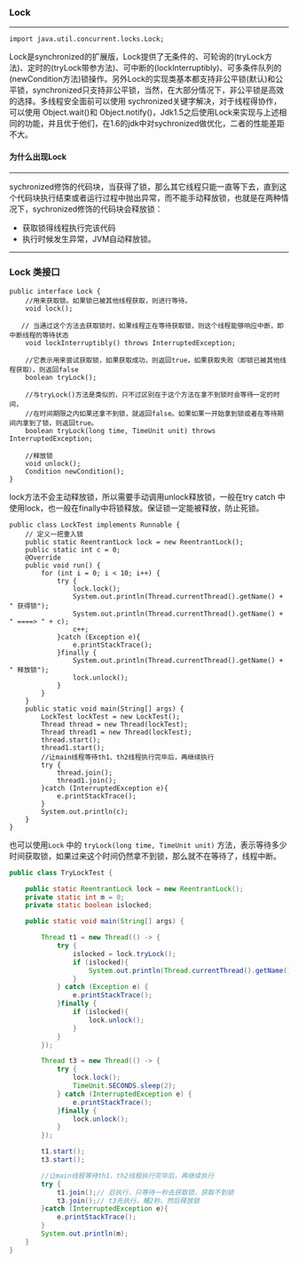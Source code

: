 ### Lock

---

```
import java.util.concurrent.locks.Lock;
```

Lock是synchronized的扩展版，Lock提供了无条件的、可轮询的(tryLock方法)、定时的(tryLock带参方法)、可中断的(lockInterruptibly)、可多条件队列的(newCondition方法)锁操作。另外Lock的实现类基本都支持非公平锁(默认)和公平锁，synchronized只支持非公平锁，当然，在大部分情况下，非公平锁是高效的选择。多线程安全面前可以使用 sychronized关键字解决，对于线程得协作，可以使用 Object.wait()和 Object.notify()，Jdk1.5之后使用Lock来实现与上述相同的功能，并且优于他们，在1.6的jdk中对sychronized做优化，二者的性能差距不大。

#### 为什么出现Lock

---

sychronized修饰的代码块，当获得了锁，那么其它线程只能一直等下去，直到这个代码块执行结束或者运行过程中抛出异常，而不能手动释放锁，也就是在两种情况下，sychronized修饰的代码块会释放锁：

* 获取锁得线程执行完该代码
* 执行时候发生异常，JVM自动释放锁。

---

### Lock 类接口

```
public interface Lock {
    //用来获取锁。如果锁已被其他线程获取，则进行等待。
    void lock();
    
   // 当通过这个方法去获取锁时，如果线程正在等待获取锁，则这个线程能够响应中断，即中断线程的等待状态
    void lockInterruptibly() throws InterruptedException;
    
    //它表示用来尝试获取锁，如果获取成功，则返回true，如果获取失败（即锁已被其他线程获取），则返回false
    boolean tryLock();
    
    //与tryLock()方法是类似的，只不过区别在于这个方法在拿不到锁时会等待一定的时间，
    //在时间期限之内如果还拿不到锁，就返回false。如果如果一开始拿到锁或者在等待期间内拿到了锁，则返回true。
    boolean tryLock(long time, TimeUnit unit) throws InterruptedException;
    
    //释放锁
    void unlock();
    Condition newCondition();
}
```

lock方法不会主动释放锁，所以需要手动调用unlock释放锁，一般在try catch 中使用lock，也一般在finally中将锁释放。保证锁一定能被释放，防止死锁。

```
public class LockTest implements Runnable {
    // 定义一把重入锁
    public static ReentrantLock lock = new ReentrantLock();
    public static int c = 0;
    @Override
    public void run() {
        for (int i = 0; i < 10; i++) {
            try {
                lock.lock();
                System.out.println(Thread.currentThread().getName() + " 获得锁");
                System.out.println(Thread.currentThread().getName() + " ====> " + c);
                c++;
            }catch (Exception e){
                e.printStackTrace();
            }finally {
                System.out.println(Thread.currentThread().getName() + " 释放锁");
                lock.unlock();
            }
        }
    }
    public static void main(String[] args) {
        LockTest lockTest = new LockTest();
        Thread thread = new Thread(lockTest);
        Thread thread1 = new Thread(lockTest);
        thread.start();
        thread1.start();
        //让main线程等待th1、th2线程执行完毕后，再继续执行
        try {
            thread.join();
            thread1.join();
        }catch (InterruptedException e){
            e.printStackTrace();
        }
        System.out.println(c);
    }
}
```

也可以使用`Lock` 中的 `tryLock(long time, TimeUnit unit)` 方法，表示等待多少时间获取锁，如果过来这个时间仍然拿不到锁，那么就不在等待了，线程中断。

```java
public class TryLockTest {

    public static ReentrantLock lock = new ReentrantLock();
    private static int m = 0;
    private static boolean islocked;

    public static void main(String[] args) {

        Thread t1 = new Thread(() -> {
            try {
                islocked = lock.tryLock();
                if (islocked){
                    System.out.println(Thread.currentThread().getName() + " 未获得锁");
                }
            } catch (Exception e) {
                e.printStackTrace();
            }finally {
                if (islocked){
                    lock.unlock();
                }
            }
        });

        Thread t3 = new Thread(() -> {
            try {
                lock.lock();
                TimeUnit.SECONDS.sleep(2);
            } catch (InterruptedException e) {
                e.printStackTrace();
            }finally {
                lock.unlock();
            }
        });

        t1.start();
        t3.start();

        //让main线程等待th1、th2线程执行完毕后，再继续执行
        try {
            t1.join();// 后执行，只等待一秒去获取锁，获取不到锁
            t3.join();// t3先执行，睡2秒，然后释放锁
        }catch (InterruptedException e){
            e.printStackTrace();
        }
        System.out.println(m);
    }
}
```

